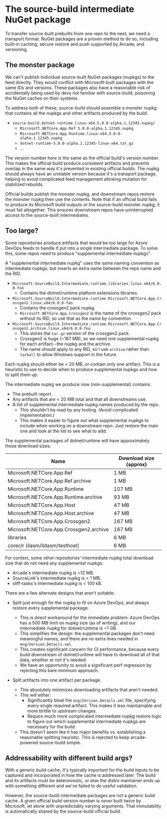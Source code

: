 # The source-build intermediate NuGet package

To transfer source-built prebuilts from one repo to the next, we need a
transport format. NuGet packages are a proven method to do so, including
built-in caching, secure restore and push supported by Arcade, and versioning.

## The monster package

We can't publish individual source-built NuGet packages (nupkgs) to the feed
directly. They would conflict with Microsoft-built packages with the same IDs
and versions. These packages also have a reasonable risk of accidentally being
used by devs not familiar with source-build, poisoning the NuGet caches on their
systems.

To address both of these, source-build should assemble a monster nupkg that
contains all the nupkgs and other artifacts produced by the build.

* `source-build.dotnet-runtime.linux-x64.5.0.0-alpha.1.12345.nupkg/`
  * `Microsoft.NETCore.App.Ref.5.0.0-alpha.1.12345.nupkg`
  * `Microsoft.NETCore.App.Runtime.linux-x64.5.0.0-alpha.1.12345.nupkg`
  * `dotnet-runtime-5.0.0-alpha.1.12345-linux-x64.tar.gz`
  * ...

The version number here is the same as the official build's version number. This
makes the official build produce consistent artifacts and prevents overlap in
the same way it's prevented in existing official builds. The nupkg should always
have an unstable version because it's a transport package, helping to avoid
complicated feed management allowing mutation for stabilized rebuilds.

Official builds publish the monster nupkg, and downstream repos restore the
monster nupkg then use the contents. Note that if an official build fails to
produce its Microsoft build outputs *or* the source-build monster nupkg, it must
fail altogether. This ensures downstream repos have uninterrupted access to the
source-built intermediates.

## Too large?

Some repositories produce artifacts that would be too large for Azure DevOps
feeds to handle if put into a single intermediate package. To solve this, some
repos need to produce "supplemental intermediate nupkgs".

A "supplemental intermediate nupkg" uses the same naming convention as
intermediate nupkgs, but inserts an extra name between the repo name and the
RID.

* `Microsoft.SourceBuild.Intermediate.runtime.libraries.linux.x64/6.0.0-foo`
  * Contains the dotnet/runtime platform extensions libraries.
* `Microsoft.SourceBuild.Intermediate.runtime.Microsoft.NETCore.App.Crossgen2.linux.x64/6.0.0-foo`
  * Contains the crossgen2 pack nupkg.
  * `Microsoft.NETCore.App.Crossgen2` is the name of the crossgen2 pack without
    its RID, so use that as the name by convention.
* `Microsoft.SourceBuild.Intermediate.runtime.Microsoft.NETCore.App.Crossgen2.archive.linux.x64/6.0.0-foo`
  * This stores the `tar.gz` version of the crossgen2 pack.
  * Crossgen2 is huge (~167 MB), so we need one supplemental nupkg for each
    artifact--the nupkg and the archive.
  * The name should apply to any RID, so I use `archive` rather than `tarball`
    to allow Windows support in the future.

Each nupkg should either be < 20 MB, or contain only one artifact. This is a
heuristic to use to decide when to produce supplemental nupkgs and how to split
them up.

The intermediate nupkg we produce now (non-supplemental) contains:

* The prebuilt report.
* Any artifacts that are < 20 MB total and that all downstreams use.
* A list of supplemental intermediate nupkg names produced by the repo.
  * This shouldn't be read by any tooling. (Avoid complicated implementation.)
  * This makes it easier to figure out what supplemental nupkgs to include when
    working on a downstream repo. Just restore the main one and look at the list
    to see what to add.

The supplemental packages of dotnet/runtime will have approximately these
download sizes:

Name | Download size (approx)
-- | --
Microsoft.NETCore.App.Ref | 1 MB
Microsoft.NETCore.App.Ref.archive | 1 MB
Microsoft.NETCore.App.Runtime | 107 MB
Microsoft.NETCore.App.Runtime.archive | 93 MB
Microsoft.NETCore.App.Host | 47 MB
Microsoft.NETCore.App.Host.archive | 47 MB
Microsoft.NETCore.App.Crossgen2 | 167 MB
Microsoft.NETCore.App.Crossgen2.archive | 167 MB
libraries | 6 MB
coreclr (ilasm/ildasm/testhost) | 6 MB

For context, some other repositories' intermediate nupkg total download size
that do not need any supplemental nupkgs:

* Arcade's intermediate nupkg is ~12 MB.
* SourceLink's intermediate nupkg is < 1 MB.
* xliff-tasks's intermediate nupkg is < 100 kB.

There are a few alternate designs that aren't suitable:

* Split just enough for the nupkg to fit on Azure DevOps, and always restore
  every supplemental package.
  * This is direct workaround for the immediate problem: Azure DevOps has a 500
    MB limit on nupkg size (as of writing), and our intermediate nupkg for
    dotnet/runtime is ~1 GB.
  * This simplifies the design: the supplemental packages don't need meaningful
    names, and there are no extra lines needed in `eng/Version.Details.xml`.
  * This creates significant concern for CI performance, because every build
    downstream of dotnet/runtime will have to download all of that data, whether
    or not it's needed.
  * We have an opportunity to avoid a significant perf regression by rejecting
    this bare minimum approach.

* Split artifacts into one artifact per package.
  * This absolutely minimizes downloading artifacts that aren't needed.
  * This will either:
    * Significantly bloat the `eng/Version.Details.xml` file, specifying every
      single required artifact. This makes it less maintainable and more brittle
      to upstream changes.
    * Require much more complicated intermediate nupkg restore logic to figure
      out which supplemental intermediate nupkgs are necessary for the build.
  * This doesn't seem like it has major benefits vs. establishing a reasonable
    splitting heuristic. This is rejected to keep arcade-powered source-build
    simple.

## Addressability with different build args?

With a generic build cache, it's typically important for the build inputs to be
captured and incorporated in how the cache is addressed later. The build and its
artifacts must be deterministic, or else the distro maintainer ends up with
something different and we've failed to do useful validation.

However, the source-build intermediate packages are not a generic build cache. A
given official build version number is *never* built twice by Microsoft, let
alone with unpredictably varying arguments. That immutability is automatically
shared by the source-build official build.
